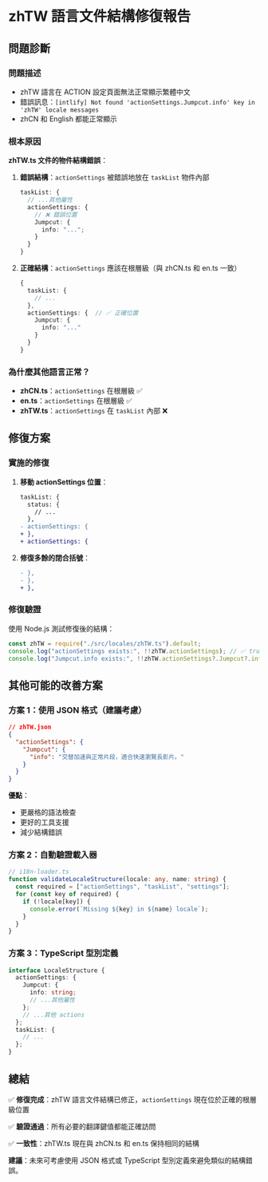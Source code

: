 # zhTW 語言文件結構修復報告

## 問題診斷

### 問題描述

- zhTW 語言在 ACTION 設定頁面無法正常顯示繁體中文
- 錯誤訊息：`[intlify] Not found 'actionSettings.Jumpcut.info' key in 'zhTW' locale messages`
- zhCN 和 English 都能正常顯示

### 根本原因

**zhTW.ts 文件的物件結構錯誤**：

1. **錯誤結構**：`actionSettings` 被錯誤地放在 `taskList` 物件內部

   ```typescript
   taskList: {
     // ...其他屬性
     actionSettings: {
       // ❌ 錯誤位置
       Jumpcut: {
         info: "...";
       }
     }
   }
   ```

2. **正確結構**：`actionSettings` 應該在根層級（與 zhCN.ts 和 en.ts 一致）
   ```typescript
   {
     taskList: {
       // ...
     },
     actionSettings: {  // ✅ 正確位置
       Jumpcut: {
         info: "..."
       }
     }
   }
   ```

### 為什麼其他語言正常？

- **zhCN.ts**：`actionSettings` 在根層級 ✅
- **en.ts**：`actionSettings` 在根層級 ✅
- **zhTW.ts**：`actionSettings` 在 `taskList` 內部 ❌

## 修復方案

### 實施的修復

1. **移動 actionSettings 位置**：

   ```diff
   taskList: {
     status: {
       // ...
     },
   - actionSettings: {
   + },
   + actionSettings: {
   ```

2. **修復多餘的閉合括號**：
   ```diff
   - },
   - },
   + },
   ```

### 修復驗證

使用 Node.js 測試修復後的結構：

```javascript
const zhTW = require("./src/locales/zhTW.ts").default;
console.log("actionSettings exists:", !!zhTW.actionSettings); // ✅ true
console.log("Jumpcut.info exists:", !!zhTW.actionSettings?.Jumpcut?.info); // ✅ true
```

## 其他可能的改善方案

### 方案 1：使用 JSON 格式（建議考慮）

```json
// zhTW.json
{
  "actionSettings": {
    "Jumpcut": {
      "info": "交替加速與正常片段，適合快速瀏覽長影片。"
    }
  }
}
```

**優點**：

- 更嚴格的語法檢查
- 更好的工具支援
- 減少結構錯誤

### 方案 2：自動驗證載入器

```typescript
// i18n-loader.ts
function validateLocaleStructure(locale: any, name: string) {
  const required = ["actionSettings", "taskList", "settings"];
  for (const key of required) {
    if (!locale[key]) {
      console.error(`Missing ${key} in ${name} locale`);
    }
  }
}
```

### 方案 3：TypeScript 型別定義

```typescript
interface LocaleStructure {
  actionSettings: {
    Jumpcut: {
      info: string;
      // ...其他屬性
    };
    // ...其他 actions
  };
  taskList: {
    // ...
  };
}
```

## 總結

✅ **修復完成**：zhTW 語言文件結構已修正，`actionSettings` 現在位於正確的根層級位置

✅ **驗證通過**：所有必要的翻譯鍵值都能正確訪問

✅ **一致性**：zhTW.ts 現在與 zhCN.ts 和 en.ts 保持相同的結構

**建議**：未來可考慮使用 JSON 格式或 TypeScript 型別定義來避免類似的結構錯誤。
